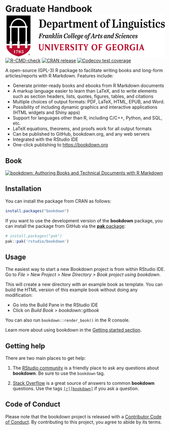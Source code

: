 <!--
# bookdown <a href="https://pkgs.rstudio.com/bookdown/"><img src="man/figures/logo.png" align="right" height="138"/></a>
-->
# Graduate Handbook <a href="https://www.linguistics.uga.edu/"><img src="man/figures/DeptLinguistics_logo_Horizontal_FC.png" align="right" height="138"/></a>

<!-- badges: start -->

[![R-CMD-check](https://github.com/rstudio/bookdown/actions/workflows/R-CMD-check.yaml/badge.svg)](https://github.com/rstudio/bookdown/actions/workflows/R-CMD-check.yaml) [![CRAN release](https://www.r-pkg.org/badges/version/bookdown)](https://CRAN.R-project.org/package=bookdown) [![Codecov test coverage](https://codecov.io/gh/rstudio/bookdown/branch/main/graph/badge.svg)](https://app.codecov.io/gh/rstudio/bookdown?branch=main)

<!-- badges: end -->

A open-source (GPL-3) R package to facilitate writing books and long-form articles/reports with R Markdown. Features include:

-   Generate printer-ready books and ebooks from R Markdown documents
-   A markup language easier to learn than LaTeX, and to write elements such as section headers, lists, quotes, figures, tables, and citations
-   Multiple choices of output formats: PDF, LaTeX, HTML, EPUB, and Word.
-   Possibility of including dynamic graphics and interactive applications (HTML widgets and Shiny apps)
-   Support for languages other than R, including C/C++, Python, and SQL, etc.
-   LaTeX equations, theorems, and proofs work for all output formats
-   Can be published to GitHub, bookdown.org, and any web servers
-   Integrated with the RStudio IDE
-   One-click publishing to <https://bookdown.org>

## Book

<a href="https://bookdown.org/yihui/bookdown/"><img src="https://bookdown.org/yihui/bookdown/images/cover.jpg" alt="bookdown: Authoring Books and Technical Documents with R Markdown" class="book" height="400"/></a>

## Installation

You can install the package from CRAN as follows:

``` r
install.packages("bookdown")
```

If you want to use the development version of the **bookdown** package, you can install the package from GitHub via the [**pak** package](https://pak.r-lib.org):

``` r
# install.packages("pak")
pak::pak('rstudio/bookdown')
```

## Usage

The easiest way to start a new Bookdown project is from within RStudio IDE. Go to *File \> New Project \> New Directory \> Book project using bookdown*.

This will create a new directory with an example book as template. You can build the HTML version of this example book without doing any modification:

-   Go into the Build Pane in the RStudio IDE
-   Click on *Build Book \> bookdown::gitbook*

You can also run `bookdown::render_book()` in the R console.

Learn more about using bookdown in the [Getting started section](https://pkgs.rstudio.com/bookdown/articles/bookdown.html).

## Getting help

There are two main places to get help:

1.  The [RStudio community](https://community.rstudio.com/tags/c/R-Markdown/10/bookdown) is a friendly place to ask any questions about **bookdown**. Be sure to use the `bookdown` tag.

2.  [Stack Overflow](https://stackoverflow.com/questions/tagged/bookdown) is a great source of answers to common **bookdown** questions. Use the tags [`[r][bookdown]`](https://stackoverflow.com/questions/tagged/bookdown+r) if you ask a question.

## Code of Conduct

Please note that the bookdown project is released with a [Contributor Code of Conduct](https://pkgs.rstudio.com/bookdown/CODE_OF_CONDUCT.html). By contributing to this project, you agree to abide by its terms.
